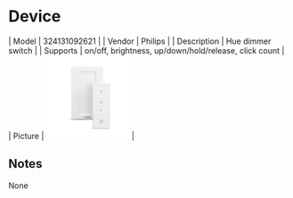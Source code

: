 
# Device

| Model | 324131092621  |
| Vendor  | Philips  |
| Description | Hue dimmer switch |
| Supports | on/off, brightness, up/down/hold/release, click count |
| Picture | ![../images/devices/324131092621.jpg](../images/devices/324131092621.jpg) |

## Notes

None
